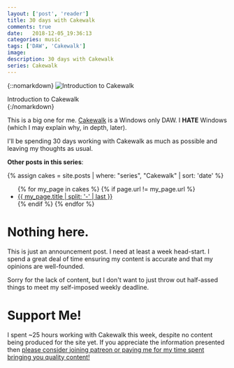 ```yaml
---
layout: ['post', 'reader']
title: 30 days with Cakewalk
comments: true
date:   2018-12-05_19:36:13 
categories: music
tags: ['DAW', 'Cakewalk']
image:
description: 30 days with Cakewalk
series: Cakewalk
---
```


{::nomarkdown}
<img src="/assets/Cakewalk/Intro.png" alt="Introduction to Cakewalk">
<div class="image-caption">Introduction to Cakewalk</div>
{:/nomarkdown}

This is a big one for me. [Cakewalk](https://cakewalk.bandlab.com) is a Windows only DAW. I **HATE** Windows (which I may explain why, in depth, later).

I'll be spending 30 days working with Cakewalk as much as possible and leaving my thoughts as usual.

**Other posts in this series**:

{% assign cakes = site.posts | where: "series", "Cakewalk" | sort: 'date' %}
<ul>
{% for my_page in cakes %} 
    {% if page.url != my_page.url  %}
        <li><a class="page-link" href="{{ my_page.url | prepend: site.baseurl }}">{{ my_page.title | split: '-' | last }}</a></li>
    {% endif %}
{% endfor %}
</ul>

<!--more-->



# Nothing here.

This is just an announcement post. I need at least a week head-start. I spend a great deal of time ensuring my content is accurate and that my opinions are well-founded.

Sorry for the lack of content, but I don't want to just throw out half-assed things to meet my self-imposed weekly deadline.

# Support Me!

I spent ~25 hours working with Cakewalk this week, despite no content being produced for the site yet. If you appreciate the information presented then <a href="/DonateNow/">please consider joining patreon or paying me for my time spent bringing you quality content!</a>






